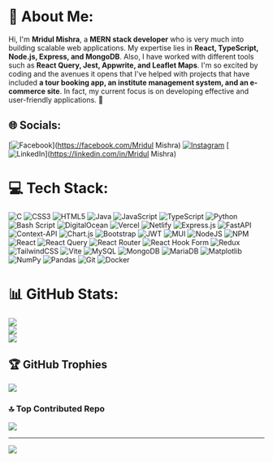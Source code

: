 # 💫 About Me:
Hi, I'm **Mridul Mishra**, a **MERN stack developer** who is very much into building scalable web applications. My expertise lies in **React, TypeScript, Node.js, Express, and MongoDB**. Also, I have worked with different tools such as **React Query, Jest, Appwrite, and Leaflet Maps**. I'm so excited by coding and the avenues it opens that I've helped with projects that have included **a tour booking app, an institute management system, and an e-commerce site**. In fact, my current focus is on developing effective and user-friendly applications. 🚀


## 🌐 Socials:
[![Facebook](https://img.shields.io/badge/Facebook-%231877F2.svg?logo=Facebook&logoColor=white)](https://facebook.com/Mridul Mishra) [![Instagram](https://img.shields.io/badge/Instagram-%23E4405F.svg?logo=Instagram&logoColor=white)](https://instagram.com/m.r.i.d.u.l_m.i.s.h.r.a) [![LinkedIn](https://img.shields.io/badge/LinkedIn-%230077B5.svg?logo=linkedin&logoColor=white)](https://linkedin.com/in/Mridul Mishra) 

# 💻 Tech Stack:
![C](https://img.shields.io/badge/c-%2300599C.svg?style=for-the-badge&logo=c&logoColor=white) ![CSS3](https://img.shields.io/badge/css3-%231572B6.svg?style=for-the-badge&logo=css3&logoColor=white) ![HTML5](https://img.shields.io/badge/html5-%23E34F26.svg?style=for-the-badge&logo=html5&logoColor=white) ![Java](https://img.shields.io/badge/java-%23ED8B00.svg?style=for-the-badge&logo=openjdk&logoColor=white) ![JavaScript](https://img.shields.io/badge/javascript-%23323330.svg?style=for-the-badge&logo=javascript&logoColor=%23F7DF1E) ![TypeScript](https://img.shields.io/badge/typescript-%23007ACC.svg?style=for-the-badge&logo=typescript&logoColor=white) ![Python](https://img.shields.io/badge/python-3670A0?style=for-the-badge&logo=python&logoColor=ffdd54) ![Bash Script](https://img.shields.io/badge/bash_script-%23121011.svg?style=for-the-badge&logo=gnu-bash&logoColor=white) ![DigitalOcean](https://img.shields.io/badge/DigitalOcean-%230167ff.svg?style=for-the-badge&logo=digitalOcean&logoColor=white) ![Vercel](https://img.shields.io/badge/vercel-%23000000.svg?style=for-the-badge&logo=vercel&logoColor=white) ![Netlify](https://img.shields.io/badge/netlify-%23000000.svg?style=for-the-badge&logo=netlify&logoColor=#00C7B7) ![Express.js](https://img.shields.io/badge/express.js-%23404d59.svg?style=for-the-badge&logo=express&logoColor=%2361DAFB) ![FastAPI](https://img.shields.io/badge/FastAPI-005571?style=for-the-badge&logo=fastapi) ![Context-API](https://img.shields.io/badge/Context--Api-000000?style=for-the-badge&logo=react) ![Chart.js](https://img.shields.io/badge/chart.js-F5788D.svg?style=for-the-badge&logo=chart.js&logoColor=white) ![Bootstrap](https://img.shields.io/badge/bootstrap-%238511FA.svg?style=for-the-badge&logo=bootstrap&logoColor=white) ![JWT](https://img.shields.io/badge/JWT-black?style=for-the-badge&logo=JSON%20web%20tokens) ![MUI](https://img.shields.io/badge/MUI-%230081CB.svg?style=for-the-badge&logo=mui&logoColor=white) ![NodeJS](https://img.shields.io/badge/node.js-6DA55F?style=for-the-badge&logo=node.js&logoColor=white) ![NPM](https://img.shields.io/badge/NPM-%23CB3837.svg?style=for-the-badge&logo=npm&logoColor=white) ![React](https://img.shields.io/badge/react-%2320232a.svg?style=for-the-badge&logo=react&logoColor=%2361DAFB) ![React Query](https://img.shields.io/badge/-React%20Query-FF4154?style=for-the-badge&logo=react%20query&logoColor=white) ![React Router](https://img.shields.io/badge/React_Router-CA4245?style=for-the-badge&logo=react-router&logoColor=white) ![React Hook Form](https://img.shields.io/badge/React%20Hook%20Form-%23EC5990.svg?style=for-the-badge&logo=reacthookform&logoColor=white) ![Redux](https://img.shields.io/badge/redux-%23593d88.svg?style=for-the-badge&logo=redux&logoColor=white) ![TailwindCSS](https://img.shields.io/badge/tailwindcss-%2338B2AC.svg?style=for-the-badge&logo=tailwind-css&logoColor=white) ![Vite](https://img.shields.io/badge/vite-%23646CFF.svg?style=for-the-badge&logo=vite&logoColor=white) ![MySQL](https://img.shields.io/badge/mysql-4479A1.svg?style=for-the-badge&logo=mysql&logoColor=white) ![MongoDB](https://img.shields.io/badge/MongoDB-%234ea94b.svg?style=for-the-badge&logo=mongodb&logoColor=white) ![MariaDB](https://img.shields.io/badge/MariaDB-003545?style=for-the-badge&logo=mariadb&logoColor=white) ![Matplotlib](https://img.shields.io/badge/Matplotlib-%23ffffff.svg?style=for-the-badge&logo=Matplotlib&logoColor=black) ![NumPy](https://img.shields.io/badge/numpy-%23013243.svg?style=for-the-badge&logo=numpy&logoColor=white) ![Pandas](https://img.shields.io/badge/pandas-%23150458.svg?style=for-the-badge&logo=pandas&logoColor=white) ![Git](https://img.shields.io/badge/git-%23F05033.svg?style=for-the-badge&logo=git&logoColor=white) ![Docker](https://img.shields.io/badge/docker-%230db7ed.svg?style=for-the-badge&logo=docker&logoColor=white)
# 📊 GitHub Stats:
![](https://github-readme-stats.vercel.app/api?username=Itsmridulop&theme=dark&hide_border=false&include_all_commits=false&count_private=false)<br/>
![](https://github-readme-streak-stats.herokuapp.com/?user=Itsmridulop&theme=dark&hide_border=false)<br/>
![](https://github-readme-stats.vercel.app/api/top-langs/?username=Itsmridulop&theme=dark&hide_border=false&include_all_commits=false&count_private=false&layout=compact)

## 🏆 GitHub Trophies
![](https://github-profile-trophy.vercel.app/?username=Itsmridulop&theme=radical&no-frame=false&no-bg=false&margin-w=4)

### 🔝 Top Contributed Repo
![](https://github-contributor-stats.vercel.app/api?username=Itsmridulop&limit=5&theme=dark&combine_all_yearly_contributions=true)

---
[![](https://visitcount.itsvg.in/api?id=Itsmridulop&icon=0&color=0)](https://visitcount.itsvg.in)

<!-- Proudly created with GPRM ( https://gprm.itsvg.in ) -->

